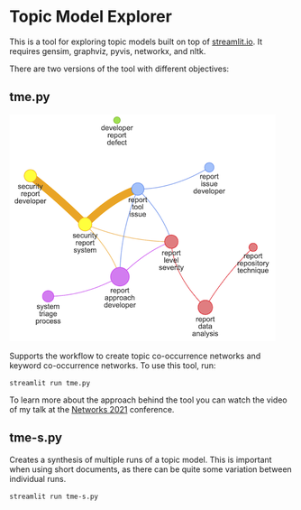 # Topic Model Explorer

This is a tool for exploring topic models built on top of [streamlit.io](https://www.streamlit.io). It requires gensim, graphviz, pyvis, networkx, and nltk.

There are two versions of the tool with different objectives:

## tme.py

![](doc/topic-co-occurrence-network.png)

Supports the workflow to create topic co-occurrence networks and keyword co-occurrence networks. To use this tool, run:

```
streamlit run tme.py
```

To learn more about the approach behind the tool you can watch the video of my talk at the [Networks 2021](https://www.youtube.com/watch?v=KeScI6S7aag) conference.

## tme-s.py 

Creates a synthesis of multiple runs of a topic model. This is important when using short documents, as there can be quite some variation between individual runs.

```
streamlit run tme-s.py
```